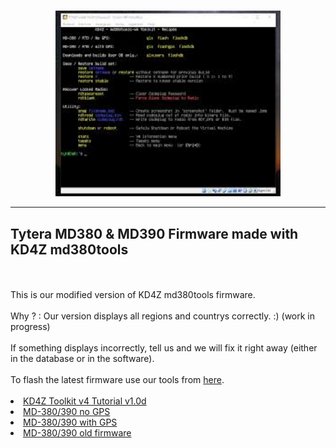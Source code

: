 <br>
<p align="center">
<img src="img/kd4z-logo.jpg" width="360"></a>
<br>
</p>
<hr>
<h2 id="english">Tytera MD380 & MD390 Firmware made with KD4Z md380tools</h2>
<br><br>
This is our modified version of KD4Z md380tools firmware.
<br><br>
Why ? : Our version displays all regions and countrys correctly. :) (work in progress)
<br><br>
If something displays incorrectly, tell us and we will fix it right away (either in the database or in the software).
<br><br>
To flash the latest firmware use our tools from <a href="https://github.com/BM-Database/database-tools/wiki/TyteraFlashTool-v2.00">here</a>.
<br><br>
<li>
<a href="https://github.com/BM-Database/md380tools/blob/master/KD4Z%20Toolkit%20v4%20Tutorial%20v1.0d.pdf">KD4Z Toolkit v4 Tutorial v1.0d</a>
</li>
<li>
<a href="https://github.com/BM-Database/md380tools/raw/master/firmware-noGPS.bin">MD-380/390 no GPS</a>
</li>
<li>
<a href="https://github.com/BM-Database/md380tools/raw/master/firmware-GPS.bin">MD-380/390 with GPS</a>
</li>
<li>
<a href="https://github.com/BM-Database/md380tools/raw/master/firmware-OLD.bin">MD-380/390 old firmware</a>
</li>
